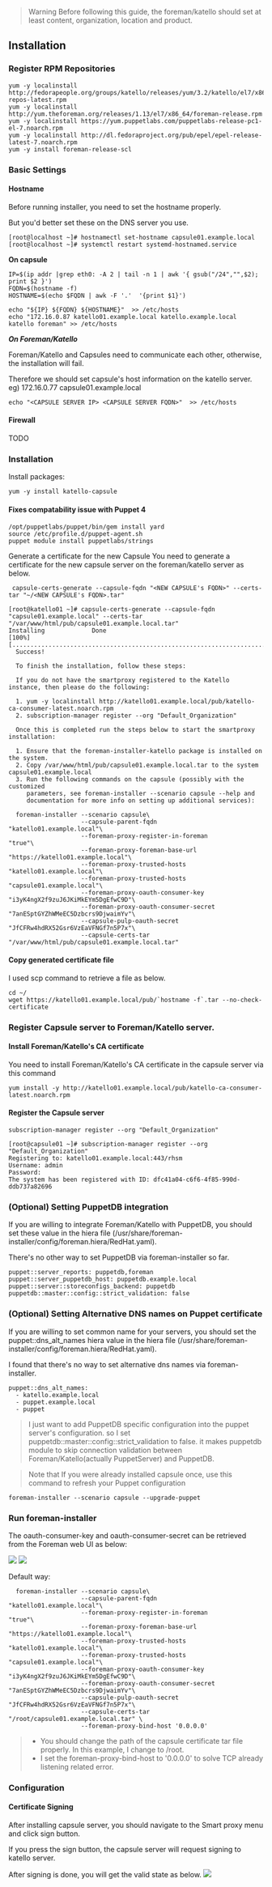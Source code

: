 > Warning
> Before following this guide, the foreman/katello should set at least content, organization, location and product.


## Installation
### Register RPM Repositories
```
yum -y localinstall http://fedorapeople.org/groups/katello/releases/yum/3.2/katello/el7/x86_64/katello-repos-latest.rpm
yum -y localinstall http://yum.theforeman.org/releases/1.13/el7/x86_64/foreman-release.rpm
yum -y localinstall https://yum.puppetlabs.com/puppetlabs-release-pc1-el-7.noarch.rpm
yum -y localinstall http://dl.fedoraproject.org/pub/epel/epel-release-latest-7.noarch.rpm
yum -y install foreman-release-scl
```

### Basic Settings
#### Hostname
Before running installer, you need to set the hostname properly.

But you'd better set these on the DNS server you use.

```
[root@localhost ~]# hostnamectl set-hostname capsule01.example.local
[root@localhost ~]# systemctl restart systemd-hostnamed.service
```

**On capsule**

```
IP=$(ip addr |grep eth0: -A 2 | tail -n 1 | awk '{ gsub("/24","",$2); print $2 }')
FQDN=$(hostname -f)
HOSTNAME=$(echo $FQDN | awk -F '.'  '{print $1}')

echo "${IP} ${FQDN} ${HOSTNAME}"  >> /etc/hosts
echo "172.16.0.87 katello01.example.local katello.example.local katello foreman" >> /etc/hosts
```
***On Foreman/Katello***

Foreman/Katello  and Capsules need to communicate each other, otherwise, the installation will fail.

Therefore we should set capsule's host information on the katello server.
eg) 172.16.0.77 capsule01.example.local

```
echo "<CAPSULE SERVER IP> <CAPSULE SERVER FQDN>"  >> /etc/hosts
```

#### Firewall
TODO

### Installation
Install packages:

```
yum -y install katello-capsule
```
#### Fixes compatability issue with Puppet 4

```
/opt/puppetlabs/puppet/bin/gem install yard
source /etc/profile.d/puppet-agent.sh
puppet module install puppetlabs/strings
```

Generate a certificate for the new Capsule
You need to generate a certificate for the new capsule server on the foreman/katello server as below.

```
 capsule-certs-generate --capsule-fqdn "<NEW CAPSULE's FQDN>" --certs-tar "~/<NEW CAPSULE's FQDN>.tar"
```
```
[root@katello01 ~]# capsule-certs-generate --capsule-fqdn "capsule01.example.local" --certs-tar "/var/www/html/pub/capsule01.example.local.tar"
Installing             Done                                               [100%] [..........................................................................]
  Success!

  To finish the installation, follow these steps:

  If you do not have the smartproxy registered to the Katello instance, then please do the following:

  1. yum -y localinstall http://katello01.example.local/pub/katello-ca-consumer-latest.noarch.rpm
  2. subscription-manager register --org "Default_Organization"

  Once this is completed run the steps below to start the smartproxy installation:

  1. Ensure that the foreman-installer-katello package is installed on the system.
  2. Copy /var/www/html/pub/capsule01.example.local.tar to the system capsule01.example.local
  3. Run the following commands on the capsule (possibly with the customized
     parameters, see foreman-installer --scenario capsule --help and
     documentation for more info on setting up additional services):

  foreman-installer --scenario capsule\
                    --capsule-parent-fqdn                         "katello01.example.local"\
                    --foreman-proxy-register-in-foreman           "true"\
                    --foreman-proxy-foreman-base-url              "https://katello01.example.local"\
                    --foreman-proxy-trusted-hosts                 "katello01.example.local"\
                    --foreman-proxy-trusted-hosts                 "capsule01.example.local"\
                    --foreman-proxy-oauth-consumer-key            "i3yK4ngX2f9zuJ6JKiMkEYm5DgEfwC9D"\
                    --foreman-proxy-oauth-consumer-secret         "7anESptGYZhWMeEC5Dzbcrs9DjwaimYv"\
                    --capsule-pulp-oauth-secret                   "JfCFRw4hdRX52Gsr6VzEaVFNGf7n5P7x"\
                    --capsule-certs-tar                           "/var/www/html/pub/capsule01.example.local.tar"

```
#### Copy generated certificate file
I used scp command to retrieve a file as below.

```
cd ~/
wget https://katello01.example.local/pub/`hostname -f`.tar --no-check-certificate 
```

### Register Capsule server to Foreman/Katello server.
#### Install Foreman/Katello's CA certificate
You need to install Foreman/Katello's CA certificate in the capsule server via this command

```
yum install -y http://katello01.example.local/pub/katello-ca-consumer-latest.noarch.rpm
```

#### Register the Capsule server

```
subscription-manager register --org "Default_Organization"
```

```
[root@capsule01 ~]# subscription-manager register --org "Default_Organization"
Registering to: katello01.example.local:443/rhsm
Username: admin
Password: 
The system has been registered with ID: dfc41a04-c6f6-4f85-990d-ddb737a82696 
```

### (Optional) Setting PuppetDB integration
If you are willing to integrate Foreman/Katello with PuppetDB, you should set these value in the hiera file (/usr/share/foreman-installer/config/foreman.hiera/RedHat.yaml).

There's no other way to set PuppetDB via foreman-installer so far.

```
puppet::server_reports: puppetdb,foreman
puppet::server_puppetdb_host: puppetdb.example.local
puppet::server::storeconfigs_backend: puppetdb
puppetdb::master::config::strict_validation: false
```

### (Optional) Setting Alternative DNS names on Puppet certificate
If you are willing to set common name for your servers, you should set the puppet::dns_alt_names hiera value in the hiera file (/usr/share/foreman-installer/config/foreman.hiera/RedHat.yaml).

I found that there's no way to set alternative dns names via foreman-installer.

```
puppet::dns_alt_names:
  - katello.example.local
  - puppet.example.local
  - puppet
```

> I just want to add PuppetDB specific configuration into the puppet server's configuration.
> so I set puppetdb::master::config::strict_validation to false. it makes puppetdb module to skip connection validation between Foreman/Katello(actually PuppetServer)  and PuppetDB.


> Note that
If you were already installed capsule once, use this command to refresh your Puppet configuration

```
foreman-installer --scenario capsule --upgrade-puppet
```


### Run foreman-installer
The oauth-consumer-key and oauth-consumer-secret can be retrieved from the Foreman web UI as below:

![](images/1.png) 
![](images/2.png)

Default way:

```
  foreman-installer --scenario capsule\
                    --capsule-parent-fqdn                         "katello01.example.local"\
                    --foreman-proxy-register-in-foreman           "true"\
                    --foreman-proxy-foreman-base-url              "https://katello01.example.local"\
                    --foreman-proxy-trusted-hosts                 "katello01.example.local"\
                    --foreman-proxy-trusted-hosts                 "capsule01.example.local"\
                    --foreman-proxy-oauth-consumer-key            "i3yK4ngX2f9zuJ6JKiMkEYm5DgEfwC9D"\
                    --foreman-proxy-oauth-consumer-secret         "7anESptGYZhWMeEC5Dzbcrs9DjwaimYv"\
                    --capsule-pulp-oauth-secret                   "JfCFRw4hdRX52Gsr6VzEaVFNGf7n5P7x"\
                    --capsule-certs-tar                           "/root/capsule01.example.local.tar" \
                    --foreman-proxy-bind-host '0.0.0.0'
```

> * You should change the path of the capsule certificate tar file properly. In this example, I change to /root.
> * I set the foreman-proxy-bind-host to '0.0.0.0' to solve TCP already listening related error.

### Configuration
#### Certificate Signing
After installing capsule server, you should navigate to the Smart proxy menu and click sign button.

If you press the sign button, the capsule server will request signing to katello server.

After signing is done, you will get the valid state as below.
![](images/3.png)
